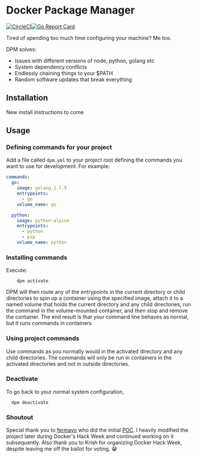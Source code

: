# Docker Package Manager
[![CircleCI](https://circleci.com/gh/JPZ13/dpm.svg?style=shield)](https://circleci.com/gh/JPZ13/dpm)[![Go Report Card](https://goreportcard.com/badge/github.com/JPZ13/dpm)](https://goreportcard.com/report/github.com/JPZ13/dpm)


Tired of spending too much time configuring your machine? Me too.

DPM solves:
- Issues with different versions of node, python, golang etc
- System dependency conflicts
- Endlessly chaining things to your $PATH
- Random software updates that break everything

## Installation

New install instructions to come

## Usage

### Defining commands for your project

Add a file called `dpm.yml` to your project root defining the commands you want to use for development. For example:

```yaml
commands:
  go:
    image: golang:1.7.5
    entrypoints:
      - go
    volume_name: go

  python:
    image: python:alpine
    entrypoints:
      - python
      - pip
    volume_name: python
```

### Installing commands

Execute:
```
    dpm activate
```
DPM will then route any of the entrypoints in the current directory or child
directories to spin up a container using the specified image, attach it to a
named volume that holds the current directory and any child directories, run the
command in the volume-mounted container, and then stop and remove the container.
The end result is that your command line behaves as normal, but it runs commands
in containers


### Using project commands

Use commands as you normally would in the activated directory and any child
directories. The commands will only be run in containers in the activated
directories and not in outside directories.

### Deactivate
To go back to your normal system configuration,
```
  dpm deactivate
```

### Shoutout

Special thank you to [fermayo](https://github.com/fermayo) who did the initial [POC](https://github.com/fermayo/dpm). I heavily modified
the project later during Docker's Hack Week and continued working on it
subsequently. Also thank you to Krish for organizing Docker Hack Week, despite
leaving me off the ballot for voting. :grin:
